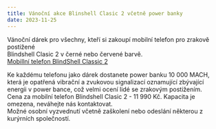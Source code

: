 ```yaml
---
title: Vánoční akce Blinshell Clasic 2 včetně power banky
date: 2023-11-25
---
```


Vánoční dárek pro všechny, kteří si zakoupí mobilní telefon pro zrakově postižené  
Blindshell Clasic 2 v černé nebo červené barvě.  
[Mobillní telefon BlindShell Classic 2](/clanky/mobilni-telefon-blindshell-classic-2/)   

Ke každému telefonu jako dárek dostanete power banku 10 000 MACH, která je opatřená vibrační a zvukovou signalizací oznamující zbývající energii v power bance, což velmi ocení lidé se zrakovým postižením.  
Cena za mobilní telefon Blindshell Clasic 2 - 11 990 Kč.
Kapacita je omezena, neváhejte nás kontaktovat.   
Možné osobní vyzvednutí včetně zaškolení nebo odeslání některou z kurýrních společností.

